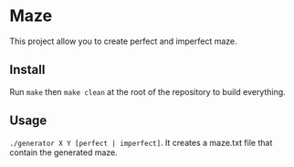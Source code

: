 # Maze
This project allow you to create perfect and imperfect maze.

## Install
Run `make` then `make clean` at the root of the repository to build everything.

## Usage
`./generator X Y [perfect | imperfect]`. It creates a maze.txt file that contain the generated maze.

